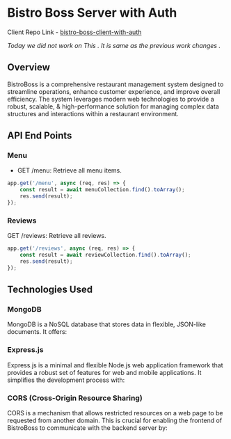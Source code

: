 # Bistro Boss Server with Auth
Client Repo Link - [bistro-boss-client-with-auth](https://github.com/ProgrammingHero1/bistro-boss-client-with-auth)

<i> Today we did not work on This . It is same as the previous work changes . </i> 
## Overview
BistroBoss is a comprehensive restaurant management system designed to streamline operations, enhance customer experience, and improve overall efficiency. The system leverages modern web technologies to provide a robust, scalable, & high-performance solution for managing complex data structures and interactions within a restaurant environment.

## API End Points 

### Menu
- GET /menu: Retrieve all menu items.

```js
app.get('/menu', async (req, res) => {
    const result = await menuCollection.find().toArray();
    res.send(result);
});
```
### Reviews
GET /reviews: Retrieve all reviews.

```js
app.get('/reviews', async (req, res) => {
    const result = await reviewCollection.find().toArray();
    res.send(result);
});
```


## Technologies Used

### MongoDB
MongoDB is a NoSQL database that stores data in flexible, JSON-like documents. It offers:


### Express.js
Express.js is a minimal and flexible Node.js web application framework that provides a robust set of features for web and mobile applications. It simplifies the development process with:


### CORS (Cross-Origin Resource Sharing)
CORS is a mechanism that allows restricted resources on a web page to be requested from another domain. This is crucial for enabling the frontend of BistroBoss to communicate with the backend server by:
